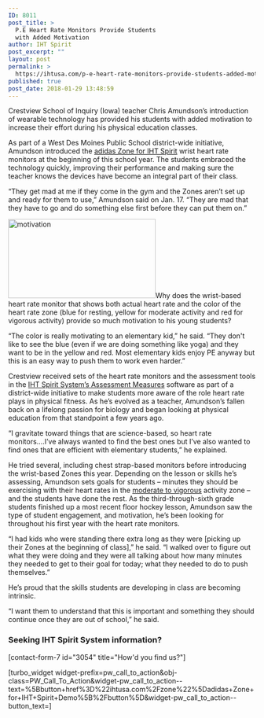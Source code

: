 ```yaml
---
ID: 8011
post_title: >
  P.E Heart Rate Monitors Provide Students
  with Added Motivation
author: IHT Spirit
post_excerpt: ""
layout: post
permalink: >
  https://ihtusa.com/p-e-heart-rate-monitors-provide-students-added-motivation/
published: true
post_date: 2018-01-29 13:48:59
---
```

<span style="font-weight: 400;">Crestview School of Inquiry (Iowa) teacher Chris Amundson’s introduction of wearable technology has provided his students with added motivation to increase their effort during his physical education classes. </span>

<span style="font-weight: 400;">As part of a West Des Moines Public School district-wide initiative, Amundson introduced the </span><a href="http://ihtusa.com/zone"><span style="font-weight: 400;">adidas Zone for IHT Spirit</span></a><span style="font-weight: 400;"> wrist heart rate monitors at the beginning of this school year. The students embraced the technology quickly, improving their performance and making sure the teacher knows the devices have become an integral part of their class.</span>

<span style="font-weight: 400;">“They get mad at me if they come in the gym and the Zones aren’t set up and ready for them to use,” Amundson said on Jan. 17. “They are mad that they have to go and do something else first before they can put them on.”</span><!--more-->

<span style="font-weight: 400;"><a href="https://ihtusa.com/wp-content/uploads/2018/01/journalphoto.jpg"><img class="alignleft size-medium wp-image-8012" src="https://ihtusa.com/wp-content/uploads/2018/01/journalphoto-300x161.jpg" alt="motivation" width="300" height="161" /></a>Why does the wrist-based heart rate monitor that shows both actual heart rate and the color of the heart rate zone (blue for resting, yellow for moderate activity and red for vigorous activity) provide so much motivation to his young students? </span>

<span style="font-weight: 400;">“The color is really motivating to an elementary kid,” he said. “They don't like to see the blue (even if we are doing something like yoga) and they want to be in the yellow and red. Most elementary kids enjoy PE anyway but this is an easy way to push them to work even harder.”</span>

<span style="font-weight: 400;">Crestview received sets of the heart rate monitors and the assessment tools in the </span><a href="http://ihtusa.com/spirit-system"><span style="font-weight: 400;">IHT Spirit System’s Assessment Measures</span></a><span style="font-weight: 400;"> software as part of a district-wide initiative to make students more aware of the role heart rate plays in physical fitness. As he’s evolved as a teacher, Amundson’s fallen back on a lifelong passion for biology and began looking at physical education from that standpoint a few years ago.</span>

<span style="font-weight: 400;">“I gravitate toward things that are science-based, so heart rate monitors….I’ve always wanted to find the best ones but I’ve also wanted to find ones that are efficient with elementary students,” he explained. </span>

<span style="font-weight: 400;">He tried several, including chest strap-based monitors before introducing the wrist-based Zones this year. Depending on the lesson or skills he’s assessing, Amundson sets goals for students – minutes they should be exercising with their heart rates in the </span><a href="https://ihtusa.com/exercise-elevated-heart-rate-increases-longevity-academic-performance/"><span style="font-weight: 400;">moderate to vigorous</span></a><span style="font-weight: 400;"> activity zone – and the students have done the rest. As the third-through-sixth grade students finished up a most recent floor hockey lesson, Amundson saw the type of student engagement, and motivation, he’s been looking for throughout his first year with the heart rate monitors.</span>

<span style="font-weight: 400;">“I had kids who were standing there extra long as they were [picking up their Zones at the beginning of class],” he said. “I walked over to figure out what they were doing and they were all talking about how many minutes they needed to get to their goal for today; what they needed to do to push themselves.”</span>

<span style="font-weight: 400;">He’s proud that the skills students are developing in class are becoming intrinsic.</span>

<span style="font-weight: 400;"> “I want them to understand that this is important and something they should continue once they are out of school,” he said.</span>
<h3 class="article-newsletter-signup">Seeking IHT Spirit System information?</h3>
<p class="article-newsletter-signup">[contact-form-7 id="3054" title="How'd you find us?"]</p>
[turbo_widget widget-prefix=pw_call_to_action&obj-class=PW_Call_To_Action&widget-pw_call_to_action--text=%5Bbutton+href%3D%22ihtusa.com%2Fzone%22%5Dadidas+Zone+for+IHT+Spirit+Demo%5B%2Fbutton%5D&widget-pw_call_to_action--button_text=]